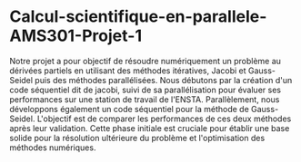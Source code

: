# Calcul-scientifique-en-parallele-AMS301-Projet-1

Notre projet a pour objectif de résoudre numériquement un problème au dérivées partiels en utilisant des méthodes itératives, Jacobi et Gauss-Seidel puis des méthodes parallélisées. Nous débutons par la création d'un code séquentiel dit de jacobi, suivi de sa parallélisation pour évaluer ses performances sur une station de travail de l'ENSTA. Parallèlement, nous développons également un code séquentiel pour la méthode de Gauss-Seidel. L'objectif est de comparer les performances de ces deux méthodes après leur validation. Cette phase initiale est cruciale pour établir une base solide pour la résolution ultérieure du problème et l'optimisation des méthodes numériques.
